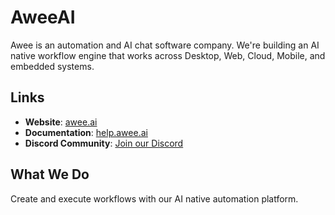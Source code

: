 # AweeAI

Awee is an automation and AI chat software company. We're building an AI native workflow engine that works across Desktop, Web, Cloud, Mobile, and embedded systems.

## Links

- **Website**: [awee.ai](https://awee.ai)
- **Documentation**: [help.awee.ai](https://help.awee.ai)
- **Discord Community**: [Join our Discord](https://discord.gg/QDq3k9cysH)

## What We Do

Create and execute workflows with our AI native automation platform.
